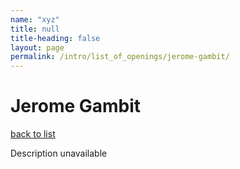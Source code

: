 ```yaml
---
name: "xyz"
title: null
title-heading: false
layout: page
permalink: /intro/list_of_openings/jerome-gambit/
---
```


# Jerome Gambit

[back to list](../../list_of_openings)

Description unavailable
